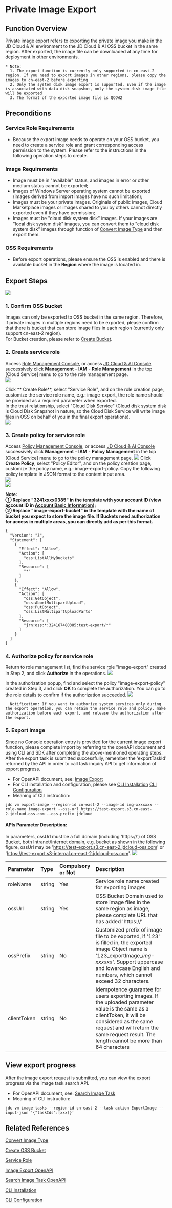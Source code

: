 # Private Image Export

## Function Overview
Private image export refers to exporting the private image you make in the JD Cloud & AI environment to the JD Cloud & AI OSS bucket in the same region. After exported, the image file can be downloaded at any time for deployment in other environments.

	* Note:
	  1. The export function is currently only supported in cn-east-2 region. If you need to export images in other regions, please copy the images to cn-east-2 before exporting
	  2. Only the system disk image export is supported. Even if the image is associated with data disk snapshot, only the system disk image file will be exported
	  3. The format of the exported image file is QCOW2

## Preconditions
### Service Role Requirements
* Because the export image needs to operate on your OSS bucket, you need to create a service role and grant corresponding access permission to the system. Please refer to the instructions in the following operation steps to create.

### Image Requirements
* Image must be in "available" status, and images in error or other medium status cannot be exported;
* Images of Windows Server operating system cannot be exported (images derived from import images have no such limitation);
* Images must be your private images. Originals of public images, Cloud Marketplace images or images shared to you by others cannot directly exported even if they have permission;
* Images must be "cloud disk system disk" images. If your images are "local disk system disk" images, you can convert them to "cloud disk system disk" images through function of [Convert Image Type](https://docs.jdcloud.com/en/virtual-machines/convert-image) and then export them.



### OSS Requirements
* Before export operations, please ensure the OSS is enabled and there is available bucket in the **Region** where the image is located in.

## Export Steps

![](../../../../../image/vm/image-export-image1.png)

### 1. Confirm OSS bucket<br>
Images can only be exported to OSS bucket in the same region. Therefore, if private images in multiple regions need to be exported, please confirm that there is bucket that can store image files in each region (currently only support cn-east-2 region). <br>For Bucket creation, please refer to [Create Bucket](https://docs.jdcloud.com/en/object-storage-service/create-bucket-2).<br>
### 2. Create service role<br>
Access [Role Management Console](https://iam-console.jdcloud.com/role/list), or access [JD Cloud & AI Console](https://console.jdcloud.com/overview) successively click **Management** - **IAM** - **Role Management** in the top [Cloud Service] menu to go to the role management page.<br>
![](../../../../../image/vm/image-export-image2.png)

Click ** Create Role**, select "Service Role", and on the role creation page, customize the service role name, e.g.: image-export, the role name should be provided as a required parameter when exported. <br>In the trust relationship, select "Cloud Disk Service" (Cloud disk system disk is Cloud Disk Snapshot in nature, so the Cloud Disk Service will write image files in OSS on behalf of you in the final export operations).<br>
![](../../../../../image/vm/image-export-image3.png)

### 3. Create policy for service role<br>
Access [Policy Management Console](https://iam-console.jdcloud.com/policy/list), or access [JD Cloud & AI Console](https://console.jdcloud.com/overview) successively click **Management** - **IAM** - **Policy Management** in the top [Cloud Service] menu to go to the policy management page.
![](../../../../../image/vm/image-export-image4.png)
Click **Create Policy**, select "Policy Editor", and on the policy creation page, customize the policy name, e.g.: image-export-policy. Copy the following policy template in JSON format to the content input area.<br>
![](../../../../../image/vm/image-export-image5.png)  
![](../../../../../image/vm/image-export-image6.png)  

**Note:<br>
  ① Replace "3241xxxx0385" in the template with your account ID (view account ID in [Account Basic Information](https://uc.jdcloud.com/account/basic-info)); <br> ② Replace "image-export-bucket" in the template with the name of bucket you expect to store the image file. If Buckets need authorization for access in multiple areas, you can directly add as per this format.**
```
{
  "Version": "3",
  "Statement": [
    {
      "Effect": "Allow",
      "Action": [
        "oss:ListAllMyBuckets"
      ],
      "Resource": [
        "*"
      ]
    },
    {
      "Effect": "Allow",
      "Action": [
        "oss:GetObject",
        "oss:AbortMultipartUpload",
        "oss:PutObject",
        "oss:ListMultipartUploadParts"
      ],
      "Resource": [
        "jrn:oss:*:324167480385:test-export/*"
      ]
    }
  ]
}
```

### 4. Authorize policy for service role<br>
Return to role management list, find the service role "image-export" created in Step 2, and click **Authorize** in the operations.
![](../../../../../image/vm/image-export-image7.png)  

In the authorization popup, find and select the policy "image-export-policy" created in Step 3, and click **OK** to complete the authorization. You can go to the role details to confirm if the authorization succeeded.
![](../../../../../image/vm/image-export-image8.png)  

      Notification: If you want to authorize system services only during the export operation, you can retain the service role and policy, make authorization before each export, and release the authorization after the export.
      
### 5. Export image
Since no Console operation entry is provided for the current image export function, please complete import by referring to the openAPI document and using CLI and SDK after completing the above-mentioned operating steps.<br>
After the export task is submitted successfully, remember the 'exportTaskId' returned by the API in order to call task inquiry API to get information of export progress.
* For OpenAPI document, see: [Image Export](https://docs.jdcloud.com/en/virtual-machines/api/exportimage?content=API)<br>
* For CLI installation and configuration, please see [CLI Installation](https://docs.jdcloud.com/en/cli/installation) [CLI Configuration](https://docs.jdcloud.com/en/cli/config) <br>
* Meaning of CLI instruction:

```
jdc vm export-image --region-id cn-east-2 --image-id img-xxxxxxx --role-name image-export --oss-url https://test-export.s3.cn-east-2.jdcloud-oss.com --oss-prefix jdcloud
```

#### APIs Parameter Description:
In parameters, ossUrl must be a full domain (including ‘https://’) of OSS Bucket, both Intranet/Internet domain, e.g. bucket as shown in the following figure, ossUrl may be 'https://test-export.s3.cn-east-2.jdcloud-oss.com' or 'https://test-export.s3-internal.cn-east-2.jdcloud-oss.com'.
![](../../../../../image/vm/image-export-image9.png)  

| Parameter                  | Type      |Compulsory or Not     | Description |
| :------------------- |  :------------------- | :------------------- |:------------------- |
| roleName   | string    |Yes   |Service role name created for exporting images
| ossUrl   | string    |Yes   |OSS Bucket Domain used to store image files in the same region as image, please complete URL that has added 'https://'
| ossPrefix   |  string    |No  |Customized prefix of image file to be exported, if '123' is filled in, the exported image Object name is '123_exportImage_*img-xxxxxx*'. Support uppercase and lowercase English and numbers, which cannot exceed 32 characters.
| clientToken	 | string    | No   | Idempotence guarantee for users exporting images. If the uploaded parameter value is the same as a clientToken, it will be considered as the same request and will return the same request result. The length cannot be more than 64 characters

## View export progress
After the image export request is submitted, you can view the export progress via the image task search API.
* For OpenAPI document, see: [Search Image Task](https://docs.jdcloud.com/en/virtual-machines/api/imagetasks?content=API)<br>
* Meaning of CLI instruction:

```
jdc vm image-tasks --region-id cn-east-2 --task-action ExportImage --input-json '{"taskIds":[xxx]}'
```

## Related References

[Convert Image Type](https://docs.jdcloud.com/en/virtual-machines/convert-image)

[Create OSS Bucket](https://docs.jdcloud.com/en/object-storage-service/create-bucket-2)

[Service Role](https://docs.jdcloud.com/en/iam/role)

[Image Export OpenAPI](https://docs.jdcloud.com/en/virtual-machines/api/exportimage?content=API)

[Search Image Task OpenAPI](https://docs.jdcloud.com/en/virtual-machines/api/imagetasks?content=API)

[CLI Installation](https://docs.jdcloud.com/en/cli/installation)   

[CLI Configuration](https://docs.jdcloud.com/en/cli/config)


